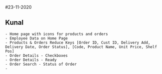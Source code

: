 #23-11-2020
## Kunal
    - Home page with icons for products and orders
    - Employee Data on Home Page
    - Products & Orders Reduce Keys [Order ID, Cust ID, Delivery Add, Delivery Date, Order Status], [Code, Product Name, Unit Price, Shelf Pos]
    - Order Details - Checkboxes
    - Order Details - Ready
    - Order Search - Status of Order
    - 

